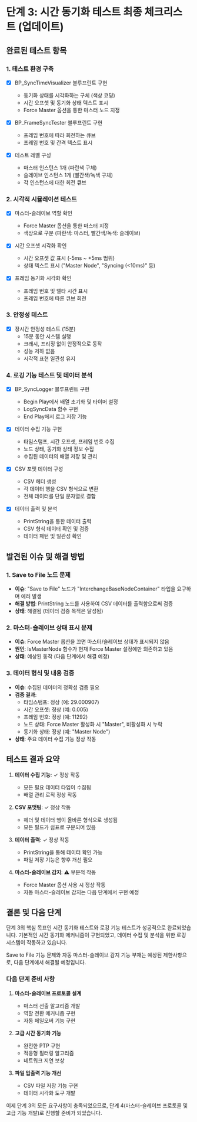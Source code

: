# 단계 3: 시간 동기화 테스트 최종 체크리스트 (업데이트)

## 완료된 테스트 항목

### 1. 테스트 환경 구축
- [x] BP_SyncTimeVisualizer 블루프린트 구현
  - 동기화 상태를 시각화하는 구체 (색상 코딩)
  - 시간 오프셋 및 동기화 상태 텍스트 표시
  - Force Master 옵션을 통한 마스터 노드 지정

- [x] BP_FrameSyncTester 블루프린트 구현
  - 프레임 번호에 따라 회전하는 큐브
  - 프레임 번호 및 간격 텍스트 표시

- [x] 테스트 레벨 구성
  - 마스터 인스턴스 1개 (파란색 구체)
  - 슬레이브 인스턴스 1개 (빨간색/녹색 구체)
  - 각 인스턴스에 대한 회전 큐브

### 2. 시각적 시뮬레이션 테스트
- [x] 마스터-슬레이브 역할 확인
  - Force Master 옵션을 통한 마스터 지정
  - 색상으로 구분 (파란색: 마스터, 빨간색/녹색: 슬레이브)

- [x] 시간 오프셋 시각화 확인
  - 시간 오프셋 값 표시 (-5ms ~ +5ms 범위)
  - 상태 텍스트 표시 ("Master Node", "Syncing (<10ms)" 등)

- [x] 프레임 동기화 시각화 확인
  - 프레임 번호 및 델타 시간 표시
  - 프레임 번호에 따른 큐브 회전

### 3. 안정성 테스트
- [x] 장시간 안정성 테스트 (15분)
  - 15분 동안 시스템 실행
  - 크래시, 프리징 없이 안정적으로 동작
  - 성능 저하 없음
  - 시각적 표현 일관성 유지

### 4. 로깅 기능 테스트 및 데이터 분석
- [x] BP_SyncLogger 블루프린트 구현
  - Begin Play에서 배열 초기화 및 타이머 설정
  - LogSyncData 함수 구현
  - End Play에서 로그 저장 기능

- [x] 데이터 수집 기능 구현
  - 타임스탬프, 시간 오프셋, 프레임 번호 수집
  - 노드 상태, 동기화 상태 정보 수집
  - 수집된 데이터의 배열 저장 및 관리

- [x] CSV 포맷 데이터 구성
  - CSV 헤더 생성
  - 각 데이터 행을 CSV 형식으로 변환
  - 전체 데이터를 단일 문자열로 결합

- [x] 데이터 출력 및 분석
  - PrintString을 통한 데이터 출력
  - CSV 형식 데이터 확인 및 검증
  - 데이터 패턴 및 일관성 확인

## 발견된 이슈 및 해결 방법

### 1. Save to File 노드 문제
- **이슈**: "Save to File" 노드가 "InterchangeBaseNodeContainer" 타입을 요구하며 에러 발생
- **해결 방법**: PrintString 노드를 사용하여 CSV 데이터를 출력함으로써 검증
- **상태**: 해결됨 (데이터 검증 목적은 달성됨)

### 2. 마스터-슬레이브 상태 표시 문제
- **이슈**: Force Master 옵션을 끄면 마스터/슬레이브 상태가 표시되지 않음
- **원인**: IsMasterNode 함수가 현재 Force Master 설정에만 의존하고 있음
- **상태**: 예상된 동작 (다음 단계에서 해결 예정)

### 3. 데이터 형식 및 내용 검증
- **이슈**: 수집된 데이터의 정확성 검증 필요
- **검증 결과**: 
  - 타임스탬프: 정상 (예: 29.000907)
  - 시간 오프셋: 정상 (예: 0.005)
  - 프레임 번호: 정상 (예: 11292)
  - 노드 상태: Force Master 활성화 시 "Master", 비활성화 시 누락
  - 동기화 상태: 정상 (예: "Master Node")
- **상태**: 주요 데이터 수집 기능 정상 작동

## 테스트 결과 요약

1. **데이터 수집 기능**: ✓ 정상 작동
   - 모든 필요 데이터 타입이 수집됨
   - 배열 관리 로직 정상 작동

2. **CSV 포맷팅**: ✓ 정상 작동
   - 헤더 및 데이터 행이 올바른 형식으로 생성됨
   - 모든 필드가 쉼표로 구분되어 있음

3. **데이터 출력**: ✓ 정상 작동
   - PrintString을 통해 데이터 확인 가능
   - 파일 저장 기능은 향후 개선 필요

4. **마스터-슬레이브 감지**: ⚠️ 부분적 작동
   - Force Master 옵션 사용 시 정상 작동
   - 자동 마스터-슬레이브 감지는 다음 단계에서 구현 예정

## 결론 및 다음 단계

단계 3의 핵심 목표인 시간 동기화 테스트와 로깅 기능 테스트가 성공적으로 완료되었습니다. 기본적인 시간 동기화 메커니즘이 구현되었고, 데이터 수집 및 분석을 위한 로깅 시스템이 작동하고 있습니다.

Save to File 기능 문제와 자동 마스터-슬레이브 감지 기능 부재는 예상된 제한사항으로, 다음 단계에서 해결될 예정입니다.

### 다음 단계 준비 사항

1. **마스터-슬레이브 프로토콜 설계**
   - 마스터 선출 알고리즘 개발
   - 역할 전환 메커니즘 구현
   - 자동 페일오버 기능 구현

2. **고급 시간 동기화 기능**
   - 완전한 PTP 구현
   - 적응형 필터링 알고리즘
   - 네트워크 지연 보상

3. **파일 입출력 기능 개선**
   - CSV 파일 저장 기능 구현
   - 데이터 시각화 도구 개발

이제 단계 3의 모든 요구사항이 충족되었으므로, 단계 4(마스터-슬레이브 프로토콜 및 고급 기능 개발)로 진행할 준비가 되었습니다.